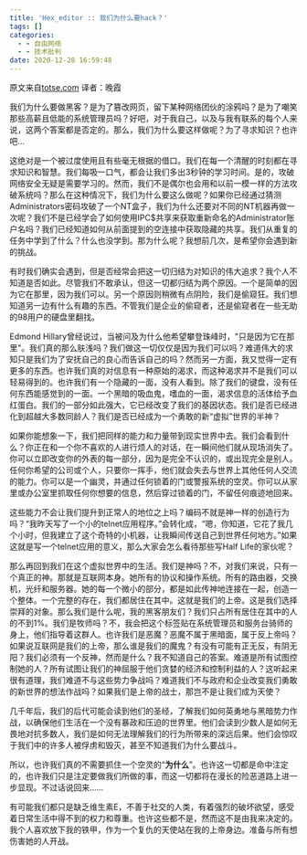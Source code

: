 ```yaml
---
title: 'Hex_editor :: 我们为什么要hack？'
tags: []
categories:
  - - 自由网络
  - - 技术批判
date: 2020-12-28 16:59:48
---
```


原文来自[totse.com](https://newtotse.com/oldtotse/en/hack/introduction_to_hacking/hack1.html) 译者：晚霞

我们为什么要做黑客？是为了篡改网页，留下某种网络团伙的涂鸦吗？是为了嘲笑那些高薪且低能的系统管理员吗？好吧，对于我自己，以及与我有联系的每个人来说，这两个答案都是否定的。那么，我们为什么要这样做呢？为了寻求知识？也许吧...

这绝对是一个被过度使用且有些毫无根据的借口。我们在每一个清醒的时刻都在寻求知识和智慧。我们每吸一口气，都会让我们多出3秒钟的学习时间。是的，攻破网络安全无疑是需要学习的。然而，我们不是偶尔也会用和以前一模一样的方法攻破系统吗？那么在这种情况下，我们为什么要这么做呢？如果你已经通过猜测Administrators密码攻破了一个NT盒子，我们为什么还要对不同的NT机器再做一次呢？我们不是已经学会了如何使用IPC$共享来获取重新命名的Administrator账户名吗？我们已经知道如何从前面提到的空连接中获取隐藏的共享。我们从重复的任务中学到了什么？什么也没学到。那为什么呢？我想前几次，是希望你会遇到新的挑战。

有时我们确实会遇到，但是否经常会把这一切归结为对知识的伟大追求？我个人不知道是否如此。尽管我们不敢承认，但这一切都归结为两个原因。一个是简单的因为它在那里，因为我们可以。另一个原因则稍微有点阴险，我们是偷窥狂。我们想知道另一边有什么有趣的东西。不管我们是企业的偷窥者，还是偷窥者在一些无助的98用户的硬盘里翻找。

Edmond Hillary曾经说过，当被问及为什么他希望攀登珠峰时，"只是因为它在那里"。我们真的那么肤浅吗？我们做这一切仅仅是因为我们可以吗？难道伟大的求知只是我们为了安抚自己的良心而告诉自己的吗？然而另一方面，我又觉得一定有更多的东西。也许我们真的对信息有一种原始的渴求，而这种渴求并不是我们可以轻易得到的。也许我们有一个隐藏的一面，没有人看到。除了我们的键盘，没有任何东西能感觉到的一面。一个黑暗的吸血鬼，嗜血的一面，渴求信息的活体给予血红蛋白。我们的一部分如此强大，它已经改变了我们的基因状态。我们是否已经进化到超越大多数同龄人？我们是否已经成为一个勇敢的新“虚拟”世界的半神？

如果你能想象一下，我们把同样的能力和力量带到现实世界中去。我们会看到什么？你正在和一个你不喜欢的人进行烦人的对话，在一瞬间他们就从现场消失了。你可以立即改变你的外表的每一部分，因为是完全不认识的，或出现完全是别人。任何你希望的公司或个人，只要你一挥手，他们就会失去与世界上其他任何人交流的能力。你可以是一个幽灵，并通过任何锁着的门或警报系统的空灵。你可以从家里或办公室里抓取任何你想要的信息，然后穿过锁着的门，不留任何痕迹地回来。

这些能力不会让我们提升到正常人的地位之上吗？编码不就是神一样的创造行为吗？“我昨天写了一个小的telnet应用程序。”会转化成，“嗯，你知道，它花了我几个小时，但我建立了这个奇特的小机器，让我瞬间传送自己到世界任何地方。”如果这就是写一个telnet应用的意义，那么大家会怎么看待那些写Half Life的家伙呢？

那么再回到我们在这个虚拟世界中的生活。我们是神吗？不，对我们来说，只有一个真正的神。那就是互联网本身。她所有的协议和操作系统。所有的路由器，交换机，光纤和服务器。她的每一个微小的部分，都是如此传神地连接在一起，创造一个整体。一个完整的存在，我们都居住在其中。这就是我们的上帝。这是我们选择崇拜的对象。那么我们是什么呢，我的黑客朋友们？我们只占所有居住在其中的人的不到1%。我们是牧师吗？不，我会把这个标签贴在系统管理员和服务台骑师的身上，他们指导着这群人。也许我们是恶魔？恶魔不属于黑暗面，属于反上帝吗？如果说互联网是我们的上帝，那么谁是我们的魔鬼？有没有可能有正无反，有阴无阳？我们必须有一个反神，然而是什么？我不知道自己的答案。难道是所有试图控制她的人？所有试图让我们的神屈服于他们贪婪的经济和控制利益的人？这听起来很有道理，我们难道不与这些势力争战吗？难道我们不与政府和企业改变我们勇敢的新世界的想法作战吗？如果我们是上帝的战士，那岂不是让我们成为天使？

几千年后，我们的后代可能会读到他们的圣经，了解我们如何英勇地与黑暗势力作战，以确保他们生活在一个没有暴政和压迫的世界里。他们会读到少数人是如何无畏地对抗多数人，我们是如何无法理解我们的行为所带来的深远后果。他们会惊叹于我们中的许多人被俘虏和毁灭，甚至不知道我们为什么要战斗。

所以，也许我们真的不需要抓住一个空灵的“**为什么**”。也许这一切都是命中注定的，也许我们只是注定要做我们所做的事，而这一切都将在漫长的险恶道路上进一步显现。不过话说回来……

有可能我们都只是缺乏维生素E，不善于社交的人类，有着强烈的破坏欲望，感受着日常生活中得不到的权力和尊重。也许这些都不是，然而这不是由我来决定的。我个人喜欢放下我的铁甲，作为一个复仇的天使站在我的上帝身边。准备与所有想伤害她的人开战。